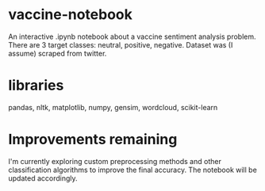 # vaccine-notebook
An interactive .ipynb notebook about a vaccine sentiment analysis problem. There are 3 target classes: neutral, positive, negative. Dataset was (I assume) scraped from twitter.
# libraries
pandas, nltk, matplotlib, numpy, gensim, wordcloud, scikit-learn
# Improvements remaining
I'm currently exploring custom preprocessing methods and other classification algorithms to improve the final accuracy. The notebook will be updated accordingly. 
